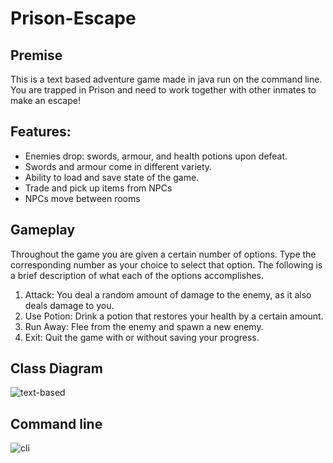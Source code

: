 # Prison-Escape

<h2>Premise</h2>
This is a text based adventure game made in java run on the command line. You are trapped in Prison and need to work together with other inmates to make an escape!

<h2>Features: </h2>

<ul>
  <li>Enemies drop: swords, armour, and health potions upon defeat.</li>
  <li>Swords and armour come in different variety.</li>
  <li>Ability to load and save state of the game.</li>
  <li>Trade and pick up items from NPCs</li>
    <li>NPCs move between rooms</li>
</ul>



<h2>Gameplay</h2>
Throughout the game you are given a certain number of options. Type the corresponding number as your choice to select that option. The following is a brief description of what each of the options accomplishes.

1. Attack: You deal a random amount of damage to the enemy, as it also deals damage to you.
2. Use Potion: Drink a potion that restores your health by a certain amount.
3. Run Away: Flee from the enemy and spawn a new enemy.
4. Exit: Quit the game with or without saving your progress.
<h2>Class Diagram</h2>

![text-based](https://user-images.githubusercontent.com/64263647/157561147-b35f88d3-32fd-4de2-bd07-d6498c2ef272.jpg)

<h2>Command line </h2>

![cli](https://user-images.githubusercontent.com/64263647/157561250-4d61ad11-2fbb-462c-b6b3-13f137fc1c3e.jpg)
